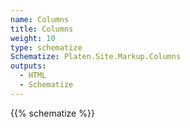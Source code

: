 ```yaml
---
name: Columns
title: Columns
weight: 10
type: schematize
Schematize: Platen.Site.Markup.Columns
outputs:
  - HTML
  - Schematize
---
```


{{% schematize %}}
